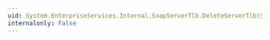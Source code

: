 ```yaml
---
uid: System.EnterpriseServices.Internal.SoapServerTlb.DeleteServerTlb(System.String,System.String,System.String,System.String,System.String,System.String,System.String,System.String,System.String,System.String)
internalonly: False
---
```

